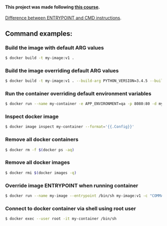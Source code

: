#### This project was made following [this course](https://www.udemy.com/course/docker-in-a-weekend-40-practical-demos-for-devops-learners/?srsltid=AfmBOoritFZZ9_0x6gHY1hwWs1rxj7URL9nf1RLa6OCZF5vEC_9z5U0s&couponCode=LETSLEARNNOW).

[Difference between ENTRYPOINT and CMD instructions](https://stackoverflow.com/a/34245657).

## Command examples:

### Build the image with default ARG values
```bash
$ docker build -t my-image:v1 .
```

### Build the image overriding default ARG values
```bash
$ docker build -t my-image:v1 . --build-arg PYTHON_VERSION=3.4.5 --build-arg ENVIRONMENT=qa
```

### Run the container overriding default environment variables
```bash
$ docker run --name my-container -e APP_ENVIRONMENT=qa -p 8080:80 -d my-image:v1
```

### Inspect docker image
```bash
$ docker image inspect my-container --format='{{.Config}}'
```

### Remove all docker containers
```bash
$ docker rm -f $(docker ps -aq)
```

### Remove all docker images
```bash
$ docker rmi $(docker images -q)
```

### Override image ENTRYPOINT when running container
```bash
$ docker run --name my-image --entrypoint /bin/sh my-image:v1 -c "COMMAND HERE"
```

### Connect to docker container via shell using root user
```bash
$ docker exec --user root -it my-container /bin/sh
```
